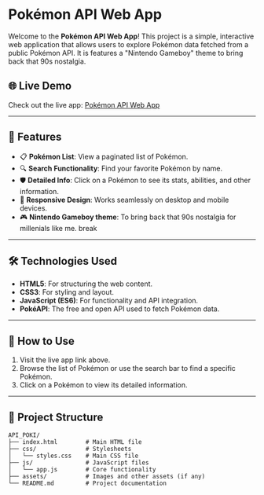 # Pokémon API Web App

Welcome to the **Pokémon API Web App**! This project is a simple, interactive web application that allows users to explore Pokémon data fetched from a public Pokémon API. It is features a "Nintendo Gameboy" theme to bring back that 90s nostalgia.

## 🌐 Live Demo

Check out the live app: [Pokémon API Web App](https://joseomolon.github.io/API_POKI/)

---
## 🚀 Features
- 📋 **Pokémon List**: View a paginated list of Pokémon.
- 🔍 **Search Functionality**: Find your favorite Pokémon by name.
- 🛡️ **Detailed Info**: Click on a Pokémon to see its stats, abilities, and other information.
- 🎨 **Responsive Design**: Works seamlessly on desktop and mobile devices.
- 🎮 **Nintendo Gameboy theme**: To bring back that 90s nostalgia for millenials like me.
break
---
## 🛠️ Technologies Used
- **HTML5**: For structuring the web content.
- **CSS3**: For styling and layout.
- **JavaScript (ES6)**: For functionality and API integration.
- **PokéAPI**: The free and open API used to fetch Pokémon data.

---
## 📖 How to Use
1. Visit the live app link above.
2. Browse the list of Pokémon or use the search bar to find a specific Pokémon.
3. Click on a Pokémon to view its detailed information.

---
## 📂 Project Structure
```plaintext
API_POKI/
├── index.html        # Main HTML file
├── css/              # Stylesheets
│   └── styles.css    # Main CSS file
├── js/               # JavaScript files
│   └── app.js        # Core functionality
├── assets/           # Images and other assets (if any)
└── README.md         # Project documentation
